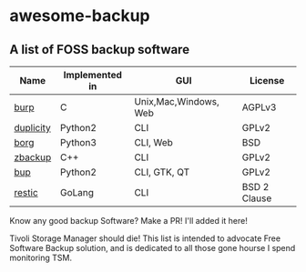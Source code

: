 # awesome-backup

## A list of FOSS backup software



|Name | Implemented in | GUI | License |
------|----------------|-----|---------|
| [burp](https://github.com/grke/burp)  |  C |   Unix,Mac,Windows, Web   | AGPLv3  |
| [duplicity](http://duplicity.nongnu.org/) | Python2 | CLI              | GPLv2   |
| [borg](https://github.com/borgbackup/borg) | Python3 | CLI, Web        | BSD     |
| [zbackup](http://zbackup.org/)            | C++      | CLI             | GPLv2   |
| [bup](https://github.com/bup/bup) | Python2|  CLI, GTK, QT |           GPLv2     |
| [restic](http://restic.github.io) | GoLang | CLI  |  BSD 2 Clause |

Know any good backup Software? Make a PR! I'll added it here!

Tivoli Storage Manager should die! This list is intended to advocate Free Software
Backup solution, and is dedicated to all those gone hourse I spend monitoring 
TSM.


